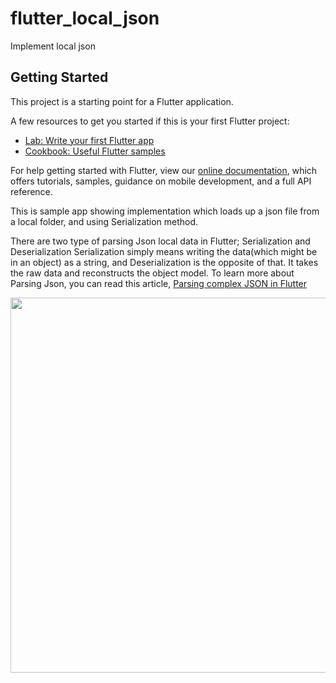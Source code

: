 # flutter_local_json

Implement local json

## Getting Started

This project is a starting point for a Flutter application.

A few resources to get you started if this is your first Flutter project:

- [Lab: Write your first Flutter app](https://flutter.dev/docs/get-started/codelab)
- [Cookbook: Useful Flutter samples](https://flutter.dev/docs/cookbook)

For help getting started with Flutter, view our
[online documentation](https://flutter.dev/docs), which offers tutorials,
samples, guidance on mobile development, and a full API reference.

This is sample app showing implementation which loads up a json file from a local folder, and using Serialization method.

There are two type of parsing Json local data in Flutter; Serialization and Deserialization
Serialization simply means writing the data(which might be in an object) as a string,
and Deserialization is the opposite of that. It takes the raw data and reconstructs the object model.
To learn more about Parsing Json, you can read this article, [Parsing complex JSON in Flutter](https://medium.com/flutter-community/parsing-complex-json-in-flutter-747c46655f51)

<img src="demo_img.gif" height="600em" />